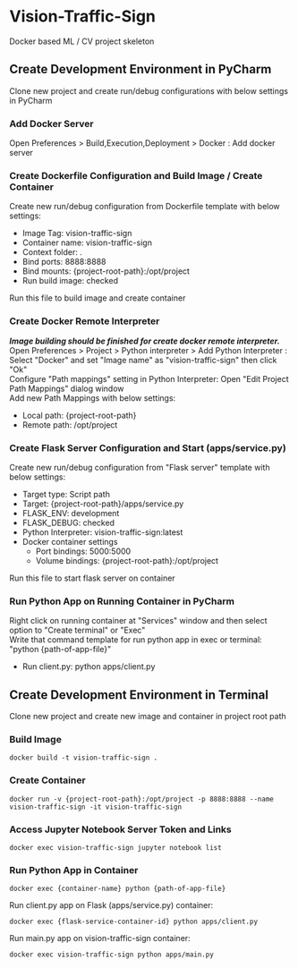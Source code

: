 # Vision-Traffic-Sign 
Docker based ML / CV project skeleton
## Create Development Environment in PyCharm
Clone new project and create run/debug configurations with below settings in PyCharm
### Add Docker Server
Open Preferences > Build,Execution,Deployment > Docker : Add docker server
### Create Dockerfile Configuration and Build Image / Create Container
Create new run/debug configuration from Dockerfile template with below settings:
- Image Tag: vision-traffic-sign
- Container name: vision-traffic-sign
- Context folder: .
- Bind ports: 8888:8888
- Bind mounts: {project-root-path}:/opt/project
- Run build image: checked  

Run this file to build image and create container
### Create Docker Remote Interpreter
**_Image building should be finished for create docker remote interpreter._**  
Open Preferences > Project > Python interpreter > Add Python Interpreter : Select "Docker" and set "Image name" as "vision-traffic-sign" then click "Ok"  
Configure "Path mappings" setting in Python Interpreter: Open "Edit Project Path Mappings" dialog window  
Add new Path Mappings with below settings:
- Local path: {project-root-path}
- Remote path: /opt/project
### Create Flask Server Configuration and Start (apps/service.py)
Create new run/debug configuration from "Flask server" template with below settings:
- Target type: Script path
- Target: {project-root-path}/apps/service.py
- FLASK_ENV: development
- FLASK_DEBUG: checked
- Python Interpreter: vision-traffic-sign:latest
- Docker container settings 
    - Port bindings: 5000:5000
    - Volume bindings: {project-root-path}:/opt/project
  
Run this file to start flask server on container
### Run Python App on Running Container in PyCharm
Right click on running container at "Services" window and then select option to "Create terminal" or "Exec"  
Write that command template for run python app in exec or terminal: "python {path-of-app-file}"
- Run client.py: python apps/client.py

## Create Development Environment in Terminal
Clone new project and create new image and container in project root path
### Build Image
```
docker build -t vision-traffic-sign .
```
### Create Container
```
docker run -v {project-root-path}:/opt/project -p 8888:8888 --name vision-traffic-sign -it vision-traffic-sign
```
### Access Jupyter Notebook Server Token and Links
```
docker exec vision-traffic-sign jupyter notebook list
```
### Run Python App in Container
```
docker exec {container-name} python {path-of-app-file}
```
Run client.py app on Flask (apps/service.py) container:
```
docker exec {flask-service-container-id} python apps/client.py
```
Run main.py app on vision-traffic-sign container:
```
docker exec vision-traffic-sign python apps/main.py
```
